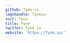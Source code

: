 ```yaml
---
github: fyne-io
logohandle: fyneio
sort: fyne
title: Fyne
twitter: fyne_io
website: 'https://fyne.io/'
---
```


